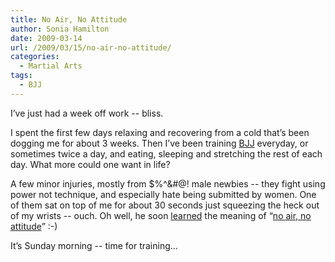 ```yaml
---
title: No Air, No Attitude
author: Sonia Hamilton
date: 2009-03-14
url: /2009/03/15/no-air-no-attitude/
categories:
  - Martial Arts
tags:
  - BJJ
---
```

I&#8217;ve just had a week off work -- bliss.

<!--more-->

I spent the first few days relaxing and recovering from a cold that&#8217;s been dogging me for about 3 weeks. Then I&#8217;ve been training [BJJ][1] everyday, or sometimes twice a day, and eating, sleeping and stretching the rest of each day. What more could one want in life?

A few minor injuries, mostly from $%^&#@! male newbies -- they fight using power not technique, and especially hate being submitted by women. One of them sat on top of me for about 30 seconds just squeezing the heck out of my wrists -- ouch. Oh well, he soon [learned][2] the meaning of &#8220;[no air, no attitude][3]&#8221; :-)

It&#8217;s Sunday morning -- time for training&#8230;

 [1]: http://en.wikipedia.org/wiki/Brazilian_Jiu-Jitsu
 [2]: http://www.youtube.com/watch?v=IXbHXVPriow&feature=channel_page
 [3]: http://bjj-australia.blogspot.com/2006/09/no-air-no-attitude.html
